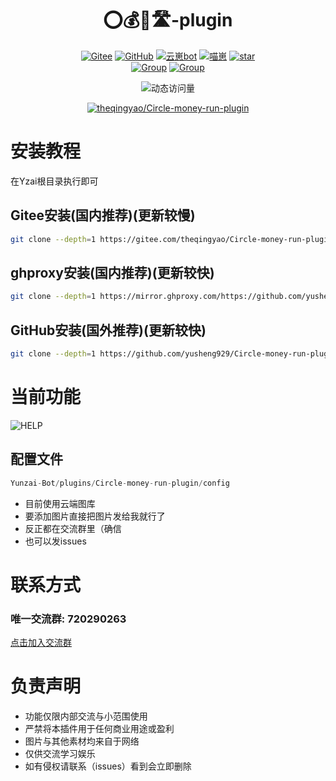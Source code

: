 <div align="center">

# ⭕💰🏃🛣-plugin
[![Gitee](https://img.shields.io/badge/Gitee-圈钱跑路-black?style=flat-square&logo=gitee)](https://gitee.com/theqingyao/Circle-money-run-plugin) [![GitHub](https://img.shields.io/badge/GitHub-圈钱跑路-black?style=flat-square&logo=github)](https://github.com/yusheng929/Circle-money-run-plugin) [![云崽bot](https://img.shields.io/badge/云崽-v3-black?style=flat-square&logo=dependabot)](https://gitee.com/Le-niao/Yunzai-Bot) [![喵崽](https://img.shields.io/badge/喵崽-v3-black?style=flat-square&logo=dependabot)](https://gitee.com/yoimiya-kokomi/Miao-Yunzai) <a href='https://gitee.com/theqingyao/Circle-money-run-plugin/stargazers'><img src='https://gitee.com/theqingyao/Circle-money-run-plugin/badge/star.svg?theme=dark' alt='star'></img></a><br>
[![Group](https://img.shields.io/badge/QQ群-720290263-red?style=flat-square&logo=GroupMe&logoColor=white)](http://qm.qq.com/cgi-bin/qm/qr?_wv=1027&k=Qe8h4t5sN6Z-BXYwyRu4_onFEVPWbDFU&authKey=VSaEEJWdPr2InmoMt096mx8kCSbGVouzS%2F%2FBsZmrLgxLfS47LjT2VEnmJzBJRd%2FX&noverify=0&group_code=720290263) [![Group](https://img.shields.io/badge/TG群-圈钱跑路-red?style=flat-square&logo=telegram&logoColor=white)](https://t.me/quanqianpaolu)

![动态访问量](https://count.kjchmc.cn/get/@yusheng?theme=rule34)<br>

[![theqingyao/Circle-money-run-plugin](https://gitee.com/theqingyao/Circle-money-run-plugin/widgets/widget_card.svg?colors=4183c4,ffffff,ffffff,e3e9ed,666666,9b9b9b)](https://gitee.com/theqingyao/Circle-money-run-plugin)

</div>

# 安装教程
在Yzai根目录执行即可
## Gitee安装(国内推荐)(更新较慢)
``` bash
git clone --depth=1 https://gitee.com/theqingyao/Circle-money-run-plugin ./plugins/Circle-money-run-plugin
```
## ghproxy安装(国内推荐)(更新较快)
``` bash
git clone --depth=1 https://mirror.ghproxy.com/https://github.com/yusheng929/Circle-money-run-plugin ./plugins/Circle-money-run-plugin
```
## GitHub安装(国外推荐)(更新较快)
``` bash
git clone --depth=1 https://github.com/yusheng929/Circle-money-run-plugin ./plugins/Circle-money-run-plugin
```

# 当前功能
![HELP](http://api.botqsign.icu/bz)

## 配置文件
``` js
Yunzai-Bot/plugins/Circle-money-run-plugin/config
```

- 目前使用云端图库
- 要添加图片直接把图片发给我就行了
- 反正都在交流群里（确信
- 也可以发issues

# 联系方式
### 唯一交流群: 720290263
[点击加入交流群](http://qm.qq.com/cgi-bin/qm/qr?_wv=1027&k=Kfc0D0VsUCiKKNDkLilQVsHRRUp4Edjk&authKey=GYJzU%2B52TCv0pztI9YgCuB1MXQRtZO6I1z12spz5Hnk7fnZW7W4HKgfR5u6Q3LBJ&noverify=0&group_code=720290263)

# 负责声明
- 功能仅限内部交流与小范围使用
- 严禁将本插件用于任何商业用途或盈利
- 图片与其他素材均来自于网络
- 仅供交流学习娱乐
- 如有侵权请联系（issues）看到会立即删除
